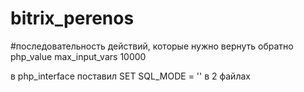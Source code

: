 # bitrix_perenos



#последовательность действий, которые нужно вернуть обратно
php_value max_input_vars 10000

в php_interface поставил SET SQL_MODE = '' в 2 файлах

